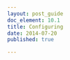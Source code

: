 ```yaml
---
layout: post_guide
doc_element: 10.1
title: Configuring
date: 2014-07-20
published: true

---
```




